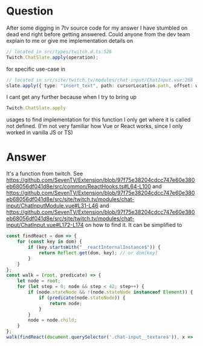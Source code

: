 # Question

After some digging in 7tv source code for my answer I have stumbled on dead end right before getting answered. Could anyone from the dev team explain to me or give me implementation details on
```typescript
// located in src/types/twitch.d.ts:526
Twitch.ChatSlate.apply(operation);
```
for specific use-case in
```typescript
// located in src/site/twitch.tv/modules/chat-input/ChatInput.vue:268
slate.apply({ type: "insert_text", path: cursorLocation.path, offset: wordStart, text: replacement });
```
I cant get any further because when I try to bring up
```typescript
Twitch.ChatSlate.apply
```
usages to find implementation for this function I only get where it is called not defined.
(I'm not very familiar how Vue or React works, since I only worked in vanilla JS or TS)

# Answer

It's a function from twitch. See https://github.com/SevenTV/Extension/blob/97f75e38204cdcc747e60e380eb68056df041d8e/src/common/ReactHooks.ts#L64-L100
and https://github.com/SevenTV/Extension/blob/97f75e38204cdcc747e60e380eb68056df041d8e/src/site/twitch.tv/modules/chat-input/ChatInputModule.vue#L31-L46
and https://github.com/SevenTV/Extension/blob/97f75e38204cdcc747e60e380eb68056df041d8e/src/site/twitch.tv/modules/chat-input/ChatInput.vue#L172-L174
on how to find it. It can be simplified to

```javascript
const findReact = dom => {
    for (const key in dom) {
        if (key.startsWith("__reactInternalInstance$")) {
            return Reflect.get(dom, key); // or dom[key]
        }
    }
};
const walk = (root, predicate) => {
    let node = root;
    for (let step = 0; node && step < 42; step++) {
        if (node.stateNode && !(node.stateNode instanceof Element)) {
            if (predicate(node.stateNode)) {
                return node;
            }
        }
        node = node.child;
    }
};
walk(findReact(document.querySelector('.chat-input__textarea')), x => 'providers' in x).stateNode.componentRef.state.slateEditor
```


